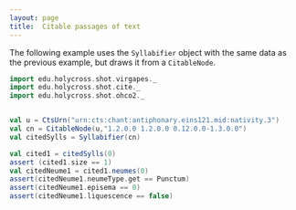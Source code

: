```yaml
---
layout: page
title:  Citable passages of text
---
```





The following example uses the `Syllabifier` object with the same data as the previous example, but draws it from a `CitableNode`.

```scala
import edu.holycross.shot.virgapes._
import edu.holycross.shot.cite._
import edu.holycross.shot.ohco2._


val u = CtsUrn("urn:cts:chant:antiphonary.eins121.mid:nativity.3")
val cn = CitableNode(u,"1.2.0.0 1.2.0.0 0.12.0.0-1.3.0.0")
val citedSylls = Syllabifier(cn)

val cited1 = citedSylls(0)
assert (cited1.size == 1)
val citedNeume1 = cited1.neumes(0)
assert(citedNeume1.neumeType.get == Punctum)
assert(citedNeume1.episema == 0)
assert(citedNeume1.liquescence == false)
```
